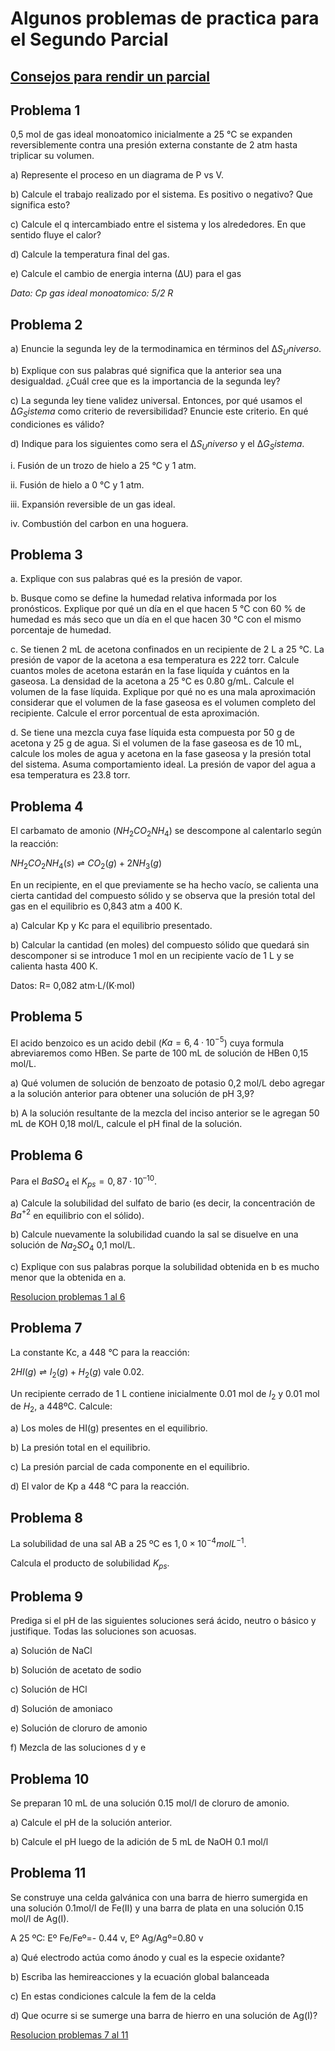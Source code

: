# Algunos problemas de practica para el Segundo Parcial

## [Consejos para rendir un parcial](Consejos%20para%20resolver%20parciales.md)

## Problema 1
0,5 mol de gas ideal monoatomico inicialmente a 25 °C se expanden reversiblemente contra una presión externa constante de 2 atm hasta triplicar su volumen.

a) Represente el proceso en un diagrama de P vs V.

b) Calcule el trabajo realizado por el sistema. Es positivo o negativo? Que significa esto?

c) Calcule el q intercambiado entre el sistema y los alrededores. En que sentido fluye el calor?

d) Calcule la temperatura final del gas.

e) Calcule el cambio de energia interna (∆U) para el gas

*Dato: Cp gas ideal monoatomico: 5/2 R*



## Problema 2

a) Enuncie la segunda ley de la termodinamica en términos del $∆S_Universo$. 

b) Explique con sus palabras qué significa que la anterior sea una desigualdad. ¿Cuál cree que es la importancia de la segunda ley?

c) La segunda ley tiene validez universal. Entonces, por qué usamos el $∆G_Sistema$ como criterio de reversibilidad? Enuncie este criterio. En qué condiciones es válido?

d) Indique para los siguientes como sera el $∆S_Universo$ y el $∆G_Sistema$.

i. Fusión de un trozo de hielo a 25 °C y 1 atm. 

ii. Fusión de hielo a 0 °C y 1 atm.

iii. Expansión reversible de un gas ideal.

iv. Combustión del carbon en una hoguera.



## Problema 3

a. Explique con sus palabras qué es la presión de vapor.

b. Busque como se define la humedad relativa informada por los pronósticos. Explique por qué un día en el que hacen 5 °C con 60 % de humedad es más seco que un día en el que hacen 30 °C con el mismo porcentaje de humedad.

c. Se tienen 2 mL de acetona confinados en un recipiente de 2 L a 25 °C. La presión de vapor de la acetona a esa temperatura es 222 torr. Calcule cuantos moles de acetona estarán en la fase liquída y cuántos en la gaseosa. La densidad de la acetona a 25 °C es 0.80 g/mL. Calcule el volumen de la fase líquida. Explique por qué no es una mala aproximación considerar que el volumen de la fase gaseosa es el volumen completo del recipiente. Calcule el error porcentual de esta aproximación. 

d. Se tiene una mezcla cuya fase líquida esta compuesta por 50 g de acetona y 25 g de agua. Si el volumen de la fase gaseosa es de 10 mL, calcule los moles de agua y acetona en la fase gaseosa y la presión total del sistema. Asuma comportamiento ideal. La presión de vapor del agua a esa temperatura es 23.8 torr.


## Problema 4

El carbamato de amonio ($NH_2CO_2NH_4$) se descompone al calentarlo según la reacción:

$NH_2CO_2NH_4(s) \rightleftharpoons CO_2(g) + 2NH_3(g)$

En un recipiente, en el que previamente se ha hecho vacío, se calienta una cierta cantidad del compuesto sólido y se observa que la presión total del gas en el equilibrio es 0,843 atm a 400 K.

a) Calcular Kp y Kc para el equilibrio presentado.

b) Calcular la cantidad (en moles) del compuesto sólido que quedará sin descomponer si se introduce 1 mol en un recipiente vacío de 1 L y se calienta hasta 400 K.

Datos: R= 0,082 atm·L/(K·mol)



## Problema 5

El acido benzoico es un acido debil ($Ka = 6, 4 · 10^{−5}$) cuya formula abreviaremos como HBen. Se parte de 100 mL de solución de HBen 0,15 mol/L. 

a) Qué volumen de solución de benzoato de potasio 0,2 mol/L debo agregar a la solución anterior para obtener una solución de pH 3,9? 

b) A la solución resultante de la mezcla del inciso anterior se le agregan 50 mL de KOH 0,18 mol/L, calcule el pH final de la solución.



## Problema 6

Para el $BaSO_4$ el $K_{ps} = 0, 87 · 10^{–10}$. 

a) Calcule la solubilidad del sulfato de bario (es decir, la concentración de $Ba^{+2}$ en equilibrio con el sólido). 

b) Calcule nuevamente la solubilidad cuando la sal se disuelve en una solución de $Na_2SO_4$ 0,1 mol/L. 

c) Explique con sus palabras porque la solubilidad obtenida en b es mucho menor que la obtenida en a.



[Resolucion problemas 1 al 6](/res2/parte1.md)



## Problema 7

La constante Kc, a 448 °C para la reacción:

$2HI(g) \rightleftharpoons I_2(g) + H_2(g)$ vale 0.02.

Un recipiente cerrado de 1 L contiene inicialmente 0.01 mol de $I_2$ y 0.01 mol de $H_2$, a 448ºC. Calcule:

a) Los moles de HI(g) presentes en el equilibrio.

b) La presión total en el equilibrio.

c) La presión parcial de cada componente en el equilibrio.

d) El valor de Kp a 448 °C para la reacción.



## Problema 8

La solubilidad de una sal AB a 25 ºC es $1,0 \times 10^{-4} mol L^{-1}$. 

Calcula el producto de solubilidad $K_{ps}$.



## Problema 9

Prediga si el pH de las siguientes soluciones será ácido, neutro o básico y justifique. Todas las soluciones son acuosas.

a) Solución de NaCl

b) Solución de acetato de sodio

c) Solución de HCl

d) Solución de amoniaco

e) Solución de cloruro de amonio

f) Mezcla de las soluciones d y e



## Problema 10

Se preparan 10 mL de una solución 0.15 mol/l de cloruro de amonio.

a) Calcule el pH de la solución anterior.

b) Calcule el pH luego de la adición de 5 mL de NaOH 0.1 mol/l



## Problema 11

Se construye una celda galvánica con una barra de hierro sumergida en una solución 0.1mol/l de Fe(II) y una barra de plata en una solución 0.15 mol/l de Ag(I).

A 25 ºC: Eº Fe/Feº=- 0.44 v, Eº Ag/Agº=0.80 v

a) Qué electrodo actúa como ánodo y cual es la especie oxidante?

b) Escriba las hemireacciones y la ecuación global balanceada

c) En estas condiciones calcule la fem de la celda

d) Que ocurre si se sumerge una barra de hierro en una solución de Ag(I)?



[Resolucion problemas 7 al 11](/res2/parte2.pdf)



